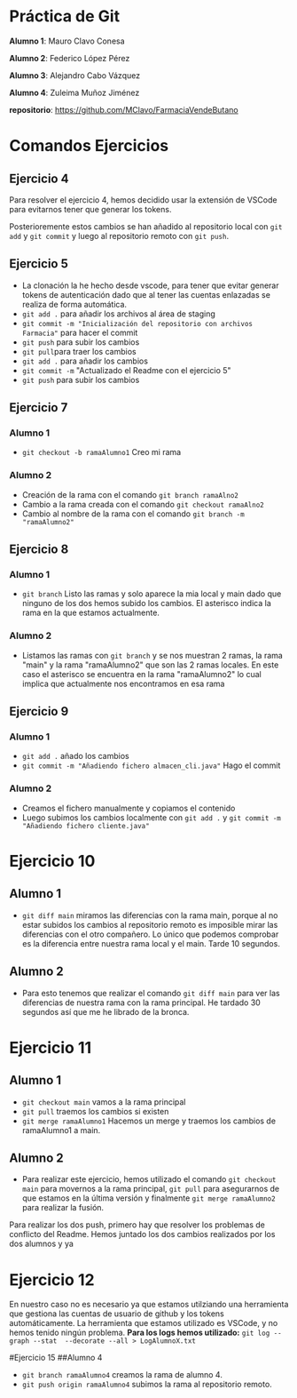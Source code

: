# Práctica de Git

**Alumno 1**: Mauro Clavo Conesa

**Alumno 2**: Federico López Pérez

**Alumno 3**: Alejandro Cabo Vázquez

**Alumno 4**: Zuleima Muñoz Jiménez

**repositorio**: https://github.com/MClavo/FarmaciaVendeButano

# Comandos Ejercicios
## Ejercicio 4
Para resolver el ejercicio 4, hemos decidido usar la extensión de VSCode para evitarnos tener que generar los tokens.

Posterioremente estos cambios se han añadido al repositorio local con `git add` y `git commit` y luego al repositorio remoto con `git push`.

## Ejercicio 5
- La clonación la he hecho desde vscode, para tener que evitar generar tokens de autenticación dado que al tener las cuentas enlazadas se realiza de forma automática.
- `git add .` para añadir los archivos al área de staging
- `git commit -m "Inicialización del repositorio con archivos Farmacia"` para hacer el commit
- `git push` para subir los cambios
- `git pull`para traer los cambios
- `git add .` para añadir los cambios
- `git commit -m` "Actualizado el Readme con el ejercicio 5"
- `git push` para subir los cambios

## Ejercicio 7
### Alumno 1
- `git checkout -b ramaAlumno1` Creo mi rama
### Alumno 2
- Creación de la rama con el comando `git branch ramaAlno2`
- Cambio a la rama creada con el comando `git checkout ramaAlno2`
- Cambio al nombre de la rama con el comando `git branch -m "ramaAlumno2"`

## Ejercicio 8
### Alumno 1
- `git branch` Listo las ramas y solo aparece la mia local y main dado que ninguno de los dos hemos subido los cambios. El asterisco indica la rama en la que estamos actualmente.
### Alumno 2
- Listamos las ramas con `git branch` y se nos muestran 2 ramas, la rama "main" y la rama "ramaAlumno2" que son las 2 ramas locales. En este caso el asterisco se encuentra en la rama "ramaAlumno2" lo cual implica que actualmente nos encontramos en esa rama


## Ejercicio 9
### Alumno 1
- `git add .` añado los cambios
- `git commit -m "Añadiendo fichero almacen_cli.java"` Hago el commit
### Alumno 2
- Creamos el fichero manualmente y copiamos el contenido
- Luego subimos los cambios localmente con `git add .` y `git commit -m "Añadiendo fichero cliente.java"`


# Ejercicio 10 
## Alumno 1
- `git diff main` miramos las diferencias con la rama main, porque al no estar subidos los cambios al repositorio remoto es imposible mirar las diferencias con el otro compañero. 
Lo único que podemos comprobar es la diferencia entre nuestra rama local y el main. Tarde 10 segundos.
## Alumno 2
- Para esto tenemos que realizar el comando `git diff main` para ver las diferencias de nuestra rama con la rama principal. He tardado 30 segundos así que me he librado de la bronca.


# Ejercicio 11
## Alumno 1
- `git checkout main` vamos a la rama principal
- `git pull` traemos los cambios si existen
- `git merge ramaAlumno1` Hacemos un merge y traemos los cambios de ramaAlumno1 a main.
## Alumno 2
- Para realizar este ejercicio, hemos utilizado el comando `git checkout main` para movernos a la rama principal, `git pull` para asegurarnos de que estamos en la última versión y finalmente `git merge ramaAlumno2` para realizar la fusión.

Para realizar los dos push, primero hay que resolver los problemas de conflicto del Readme.
Hemos juntado los dos cambios realizados por los dos alumnos y ya

# Ejercicio 12
En nuestro caso no es necesario ya que estamos utilziando una herramienta que gestiona las cuentas de usuario de github y los tokens automáticamente.
La herramienta que estamos utilizado es VSCode, y no hemos tenido ningún problema.
**Para los logs hemos utilizado:**  `git log --graph --stat  --decorate --all > LogAlumnoX.txt`

#Ejercicio 15
##Alumno 4
- `git branch ramaAlumno4` creamos la rama de alumno 4.
- `git push origin ramaAlumno4` subimos la rama al repositorio remoto.


